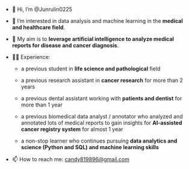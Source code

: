 - 👋 Hi, I’m @Junrulin0225
- 👀 I’m interested in data analysis and machine learning in the **medical and healthcare field**.
- 🎯 My aim is to **leverage artificial intelligence to analyze medical reports for disease and cancer diagnosis**.
- 👩‍💻 Experience:

  - a previous student in **life science and pathological** field 

  - a previous research assistant in **cancer research** for more than 2 years

  - a previous dental assistant working with **patients and dentist** for more than 1 year

  - a previous biomedical data analyst / annotator who analyzed and annotated lots of medical reports to gain insights for **AI-assisted cancer registry system** for almost 1 year

  - a non-stop learner who continues pursuing **data analytics and science (Python and SQL) and machine learning skills**

- 📫 How to reach me: candy819896@gmail.com

<!---
Junrulin0225/Junrulin0225 is a ✨ special ✨ repository because its `README.md` (this file) appears on your GitHub profile.
You can click the Preview link to take a look at your changes.
--->
